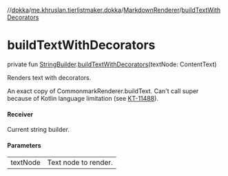//[dokka](../../../index.md)/[me.khruslan.tierlistmaker.dokka](../index.md)/[MarkdownRenderer](index.md)/[buildTextWithDecorators](build-text-with-decorators.md)

# buildTextWithDecorators

private fun [StringBuilder](https://kotlinlang.org/api/latest/jvm/stdlib/kotlin.text/-string-builder/index.html).[buildTextWithDecorators](build-text-with-decorators.md)(textNode: ContentText)

Renders text with decorators.

An exact copy of CommonmarkRenderer.buildText. Can't call super because of Kotlin language limitation (see [KT-11488](https://youtrack.jetbrains.com/issue/KT-11488)).

#### Receiver

Current string builder.

#### Parameters

| | |
|---|---|
| textNode | Text node to render. |
